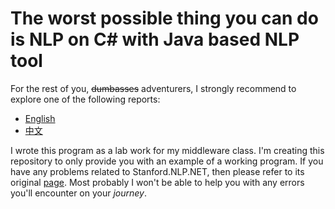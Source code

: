 # The worst possible thing you can do is NLP on C# with Java based NLP tool

For the rest of you, ~~dumbasses~~ adventurers, I strongly recommend to explore one of the following reports:

- [English](report_en.md)
- [中文](report_cn.md)

I wrote this program as a lab work for my middleware class. 
I'm creating this repository to only provide you with an example of a working program.
If you have any problems related to Stanford.NLP.NET, then please refer to its original [page](https://sergey-tihon.github.io/Stanford.NLP.NET/).
Most probably I won't be able to help you with any errors you'll encounter on your _journey_.
 